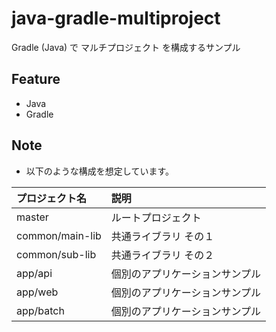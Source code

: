 # java-gradle-multiproject
Gradle (Java) で マルチプロジェクト を構成するサンプル

## Feature
- Java
- Gradle

## Note
- 以下のような構成を想定しています。

|プロジェクト名|説明|
|:--|:--|
|master|ルートプロジェクト|
|common/main-lib|共通ライブラリ その１|
|common/sub-lib|共通ライブラリ その２|
|app/api|個別のアプリケーションサンプル|
|app/web|個別のアプリケーションサンプル|
|app/batch|個別のアプリケーションサンプル|

